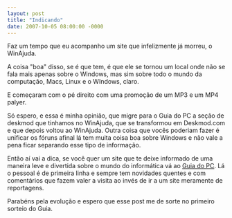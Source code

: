 ```yaml
---
layout: post
title: "Indicando"
date: 2007-10-05 08:00:00 -0000
---
```


Faz um tempo que eu acompanho um site que infelizmente já morreu, o WinAjuda.

A coisa "boa" disso, se é que tem, é que ele se tornou um local onde não se fala mais apenas sobre o Windows, mas sim sobre todo o mundo da computação, Macs, Linux e o WIndows, claro.

E começaram com o pé direito com uma promoção de um MP3 e um MP4 palyer.

Só espero, e essa é minha opinião, que migre para o Guia do PC a seção de deskmod que tinhamos no WinAjuda, que se transformou em Deskmod.com e que depois voltou ao WinAjuda. Outra coisa que vocês poderiam fazer é unificar os fóruns afinal lá tem muita coisa boa sobre Windows e não vale a pena ficar separando esse tipo de informação.

Então aí vai a dica, se você quer um site que te deixe informado de uma maneira leve e divertida sobre o mundo do informática vá ao <a href="https://www.guiadopc.com.br/" class="linkum">Guia do PC</a>. Lá o pessoal é de primeira linha e sempre tem novidades quentes e com comentários que fazem valer a visita ao invés de ir a um site meramente de reportagens.

Parabéns pela evolução e espero que esse post me de sorte no primeiro sorteio do Guia.